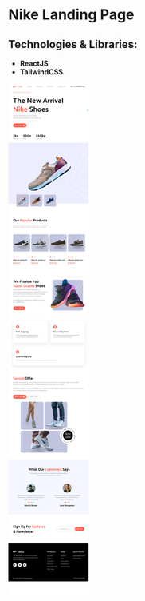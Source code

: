 # Nike Landing Page

## Technologies & Libraries:
- **ReactJS**
- **TailwindCSS**

![nike_landing_page img](/nike_landing_page.png)
